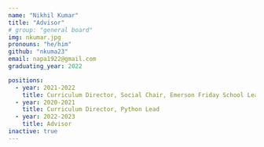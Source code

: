 ```yaml
---
name: "Nikhil Kumar"
title: "Advisor"
# group: "general board"
img: nkumar.jpg
pronouns: "he/him"
github: "nkuma23"
email: napa1922@gmail.com
graduating_year: 2022

positions:
  - year: 2021-2022
    title: Curriculum Director, Social Chair, Emerson Friday School Lead
  - year: 2020-2021
    title: Curriculum Director, Python Lead
  - year: 2022-2023
    title: Advisor
inactive: true
---
```

